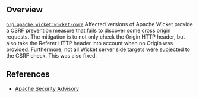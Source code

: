 ## Overview
[`org.apache.wicket:wicket-core`](http://search.maven.org/#search%7Cga%7C1%7Ca%3A%22wicket-core%22)
Affected versions of Apache Wicket provide a CSRF prevention measure that fails to discover some cross origin requests. The mitigation is to not only check the Origin HTTP header, but also take the Referer HTTP header into account when no Origin was provided. Furthermore, not all Wicket server side targets were subjected to the CSRF check. This was also fixed.

## References
- [Apache Security Advisory](https://wicket.apache.org/news/2016/11/08/cve-2016-6806.html)
